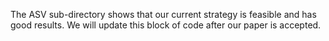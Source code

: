 The ASV sub-directory shows that our current strategy is feasible and has good results. We will update this block of code after our paper is accepted. 
